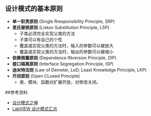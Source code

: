 ## 设计模式的基本原则

- **单一职责原则** (Single Rresponsibility Principle, SRP)
- **里氏替换原则** (Liskov Substitution Principle, LSP)
	- 子类必须完全实现父类的方法
	- 子类可以有自己的个性
	- 覆盖或实现父类的方法时，输入的参数可以被放大
	- 覆盖或实现父类的方法时，输出的参数可以被缩小
- **依赖倒置原则** (Dependence INversion Principle, DIP)
- **接口隔离原则** (Interface Segregation Principle, ISP)
- **迪米特法则** (Law of Demeter, LoD; Least Knowledge Principle, LKP)
- **开闭原则** (Open CLosed Principle)
	- 类、模块、函数对扩展开放，对修改关闭。


##参考资料
* [设计模式之禅](http://www.amazon.cn/%E5%9B%BE%E4%B9%A6/dp/B00INI842W)
* [LabVIEW 设计模式汇总](https://decibel.ni.com/content/docs/DOC-2875)
